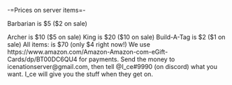 
-=Prices on server items=-
<p> Barbarian is $5 ($2 on sale) <p/>
Archer is $10 ($5 on sale)
King is $20 ($10 on sale)
Build-A-Tag is $2 ($1 on sale)
All items: is $70 (only $4 right now!)
We use https://www.amazon.com/Amazon-Amazon-com-eGift-Cards/dp/BT00DC6QU4 for payments. Send the money to icenationserver@gmail.com, then tell @I_ce#9990 (on discord) what you want. I_ce  will give you the stuff when they get on.
